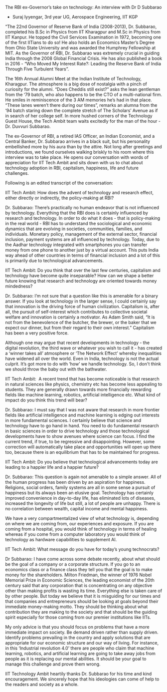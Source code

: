 The RBI ex-Governor’s take on technology: An interview with Dr D Subbarao

- Suraj Iyyengar, 3rd year UG, Aerospace Engineering, IIT KGP 
  
  

“The 22nd Governor of Reserve Bank of India (2008-2013), Dr. Subbarao, completed his B.Sc in Physics from IIT Kharagpur and M.Sc in Physics from IIT Kanpur. He topped the Civil Services Examination in 1972, becoming one of the first IITians to do so! He also holds an Economics Master’s Degree from Ohio State University and was awarded the Humphrey Fellowship at MIT. As the Governor of RBI, Dr. Subbarao was extremely crucial in guiding India through the 2008 Global Financial Crisis. He has also published a book in 2016 - “Who Moved My Interest Rate?: Leading the Reserve Bank of India Through Five Turbulent Years”.

  
  

The 16th Annual Alumni Meet at the Indian Institute of Technology, Kharagpur. The atmosphere is a big dose of nostalgia with a pinch of curiosity for the alumni. “Does Cheddis still exist?” asks the lean gentleman from the ‘79 batch, who also happens to be the CTO of a multi-national firm. He smiles in reminiscence of the 3 AM memories he’s had in that place. “These lanes weren’t there during our times”, remarks an alumna from the ‘94 batch staring down the complete stretch of The Scholars’ Avenue as if in search of her college self. In more hushed corners of the Technology Guest House, the Tech Ambit team waits excitedly for the man of the hour - Dr. Duvvuri Subbarao. 

  

The ex-Governor of RBI, a retired IAS Officer, an Indian Economist, and a Central Banker, Dr. Subbarao arrives in a black suit, but his personality embellished more by his aura than by the attire. Not long after greetings and introductions, we found ourselves walking briskly to his room where this interview was to take place. He opens our conversation with words of appreciation for IIT Tech Ambit and sits down with us to chat about technology adoption in RBI, capitalism, happiness, life and future challenges.

  

Following is an edited transcript of the conversation: 

  

IIT Tech Ambit: How does the advent of technology and research effect, either directly or indirectly, the policy-making at RBI?

  

Dr. Subbarao: There’s practically no human endeavor that is not influenced by technology. Everything that the RBI does is certainly influenced by research and technology. In order to do what it does - that is policy-making in the real world - RBI has to understand the sociological and economic dynamics that are evolving in societies, communities, families, and individuals. Monetary policy, management of the external sector, financial inclusion, payment systems are all influenced by technology. Today, due to the Aadhar technology integrated with smartphones you can transfer money from one phone to another just by a virtual account. This puts India way ahead of other countries in terms of financial inclusion and a lot of this is primarily due to technological advancements.  

  

IIT Tech Ambit: Do you think that over the last few centuries, capitalism and technology have become quite inseparable? How can we shape a better future knowing that research and technology are oriented towards money mindedness?

  

Dr. Subbarao: I’m not sure that a question like this is amenable for a binary answer. If you look at technology in the larger sense, I could certainly say that innovation is the driving force of human civilization. Capitalism is, after all, the pursuit of self-interest which contributes to collective societal welfare and innovation is certainly a motivator. As Adam Smith said, “It is not from the benevolence of the butcher, the brewer, or the baker that we expect our dinner, but from their regard to their own interest.” Capitalism has been a very positive force.

Although one may argue that recent developments in technology - the digital revolution, the third wave or whatever you wish to call it - has created a ‘winner takes all’ atmosphere or ‘The Network Effect’ whereby inequalities have widened all over the world. Even in India, technology is not the actual culprit. It’s got more to do with ‘how’ we handle technology. So, I don't think we should throw the baby out with the bathwater.

  

IIT Tech Ambit:  A recent trend that has become noticeable is that research in natural sciences like physics, chemistry etc has become less appealing to students. They are generally drawn towards more financially rewarding fields like machine learning, robotics, artificial intelligence etc. What kind of impact do you think this trend will bear?

  

Dr. Subbarao: I must say that I was not aware that research in more frontier fields like artificial intelligence and machine learning is edging out interests in more fundamental sciences. I certainly believe that science and technology have to go hand in hand. You need to do fundamental research in basic sciences in order to drive technology and those technological developments have to show avenues where science can focus. I find the current trend, if true, to be regressive and disappointing. However, some correction will automatically take place and opportunities will open up there too, because there is an equilibrium that has to be maintained for progress.

  

IIT Tech Ambit: Do you believe that technological advancements today are leading to a happier life and a happier future?

  

Dr. Subbarao: This question is again not amenable to a simple answer. All of the human progress has been driven by an aspiration for happiness. Religions, social orders, family systems are all in some sense a pursuit of happiness but its always been an elusive goal. Technology has certainly improved convenience in day-to-day life, has eliminated lots of diseases, increased the longevity of life but still, a lot of people are unhappy. There is no correlation between wealth, capital income and mental happiness. 

  

We have a very compartmentalized view of what technology is, depending on where we are coming from, our experiences and exposure. If you are coming from a hospital, you would think of technology in terms of healing whereas if you come from a computer laboratory you would think of technology as hardware capabilities to supplement AI. 

  

IIT Tech Ambit: What message do you have for today’s young technocrats? 

  

Dr Subbarao: I have come across some debate recently, about what should be the goal of a company or a corporate structure. If you go to an economics class or a finance class they tell you that the goal is to make money for the shareholders. Milton Friedman, the winner of 1976 Nobel Memorial Prize in Economic Sciences, the leading economist of the 20th century said that any corporation that is concentrating on any objective other than making profits is wasting its time. Everything else is taken care of by other people. But today we believe that it is misguiding for our times and that companies and entrepreneurs should be looking at goals beyond their immediate money-making motto. They should be thinking about what contribution they are making to the society and that should be the guiding spirit especially for those coming from our premier institutions like IITs. 

  

My only advice is that you should focus on problems that have a more immediate impact on society. Be demand driven rather than supply driven. Identify problems prevailing in the country and apply solutions that are appropriate for our economic structure and our way of living. For instance, in this ‘Industrial revolution 4.0’ there are people who claim that machine learning, robotics, and artificial learning are going to take away jobs from people as it is replacing our mental abilities. It should be your goal to manage this challenge and prove them wrong.

  

IIT Technology Ambit heartily thanks Dr. Subbarao for his time and kind encouragement. We sincerely hope that his ideologies can come of help to the readers and society as a whole.